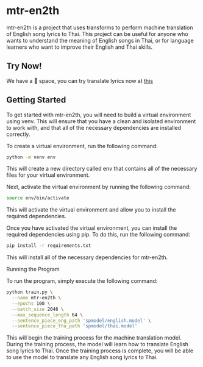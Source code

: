 # mtr-en2th

mtr-en2th is a project that uses transforms to perform machine translation of English song lyrics to Thai. This project can be useful for anyone who wants to understand the meaning of English songs in Thai, or for language learners who want to improve their English and Thai skills.

## Try Now!

We have a 🤗 space, you can try translate lyrics now at [this](https://huggingface.co/spaces/napatswift/en2th/tree/main?logs=container)

## Getting Started

To get started with mtr-en2th, you will need to build a virtual environment using venv. This will ensure that you have a clean and isolated environment to work with, and that all of the necessary dependencies are installed correctly.

To create a virtual environment, run the following command:

```bash
python -m venv env
```

This will create a new directory called env that contains all of the necessary files for your virtual environment.

Next, activate the virtual environment by running the following command:

```bash
source env/bin/activate
```
This will activate the virtual environment and allow you to install the required dependencies.

Once you have activated the virtual environment, you can install the required dependencies using pip. To do this, run the following command:

```bash
pip install -r requirements.txt
```

This will install all of the necessary dependencies for mtr-en2th.

Running the Program

To run the program, simply execute the following command:

```bash
python train.py \
  --name mtr-en2th \
  --epochs 100 \
  --batch_size 2048 \
  --max_sequence_length 64 \
  --sentence_piece_eng_path 'spmodel/english.model' \
  --sentence_piece_tha_path 'spmodel/thai.model'
```

This will begin the training process for the machine translation model. During the training process, the model will learn how to translate English song lyrics to Thai. Once the training process is complete, you will be able to use the model to translate any English song lyrics to Thai.

